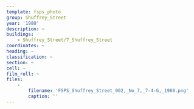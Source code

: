 ```yaml
---
template: fsps_photo
group: Shuffrey_Street
year: '1980'
description: ~
buildings:
    - Shuffrey_Street/7_Shuffrey_Street
coordinates: ~
heading: ~
classification: ~
section: ~
cell: ~
film_roll: ~
files:
    -
        filename: 'FSPS_Shuffrey_Street_002,_No_7,_7-4-G,_1980.png'
        caption: ''
---
```

